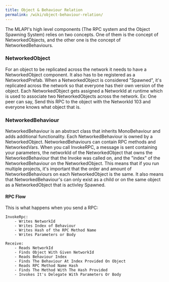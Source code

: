 ```yaml
---
title: Object & Behaviour Relation
permalink: /wiki/object-behaviour-relation/
---
```


The MLAPI's high level components (The RPC system and the Object Spawning System) relies on two concepts. One of them is the concept of NetworkedObjects, and the other one is the concept of NetworkedBehaviours.

### NetworkedObject
For an object to be replicated across the network it needs to have a NetworkedObject component. It also has to be registered as a NetworkedPrefab. When a NetworkedObject is considered "Spawned", it's replicated across the network so that everyone has their own version of the object. Each NetworkedObject gets assigned a NetworkId at runtime which is used to associate two NetworkedObjects across the network. Ex: One peer can say, Send this RPC to the object with the NetworkId 103 and everyone knows what object that is.

### NetworkedBehaviour
NetworkedBehaviour is an abstract class that inherits MonoBehaviour and adds additional functionality. Each NetworkedBehaviour is owned by a NetworkedObject. NetworkedBehaviours can contain RPC methods and NetworkedVars. When you call InvokeRPC, a message is sent containing your parameters, the networkId of the NetworkedObject that owns the NetworkedBehaviour that the Invoke was called on, and the "index" of the NetworkedBehaviour on the NetworkedObject. This means that if you run multiple projects, it's important that the order and amount of NetworkedBehaviours on each NetworkedObject is the same. It also means that NetworkedBehaviour's can only exist as a child or on the same object as a NetworkedObject that is activley Spawned.


#### RPC Flow
This is what happens when you send a RPC:

```
InvokeRpc:
    - Writes NetworkId
    - Writes Index of Behaviour
    - Writes Hash of the RPC Method Name
    - Writes Parameters or Body

Receive:
    - Reads NetworkId
    - Finds Object With Given NetworkId
    - Reads Behaviour Index
    - Finds The Behaviour At Index Provided On Object
    - Reads RPC Method Name Hash
    - Finds The Method With The Hash Provided
    - Invokes It's Delegate With Parameters Or Body
```